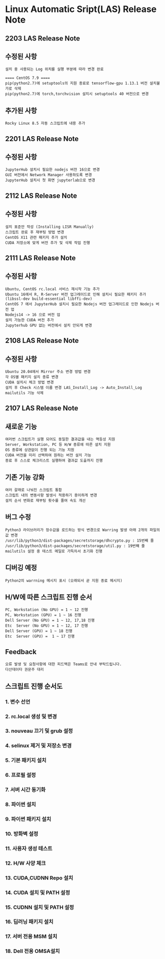 # Linux Automatic Sript(LAS) Release Note

## 2203 LAS Release Note

## 수정된 사항
```
설치 중 사용되는 Log 위치를 실행 부분에 따라 변경 완료

==== CentOS 7.9 ====
pip(python2.7)에 setuptools의 지원 종료로 tensorflow-gpu 1.13.1 버전 설치불가로 삭제
pip(python2.7)에 torch,torchvision 설치시 setuptools 40 버전으로 변경
```
## 추가된 사항
```
Rocky Linux 8.5 자동 스크립트에 내용 추가
```

## 2201 LAS Release Note

## 수정된 사항
```
JupyterHub 설치시 필요한 nodejs 버전 16으로 변경
GUI 버전에서 Network Manager 사용하도록 변경
JupyterHub 설치시 첫 화면 jupyterlab으로 변경
```

## 2112 LAS Release Note

## 수정된 사항
```
설치 표준안 작성 (Installing LISR Manually)
스크립트 완료 후 재부팅 방법 변경
CentOS X11 관련 패키지 추가 설치
CUDA 저장소에 맞게 버전 추가 및 삭제 작업 진행
```

## 2111 LAS Release Note

## 수정된 사항
```
Ubuntu, CentOS rc.local 서비스 재시작 기능 추가
Ubuntu 16에서 R, R-Server 버전 업그레이드로 인해 설치시 필요한 패키지 추가
(libssl-dev build-essential libffi-dev)
CentOS 7 에서 JupyterHub 설치시 필요한 Nodejs 버전 업그레이드로 인한 Nodejs 버전 업
Nodejs14 -> 16 으로 버전 업
설치 가능한 CUDA 버전 추가
Jupyterhub GPU 없는 버전에서 설치 안되게 변경
```

## 2108 LAS Release Note

## 수정된 사항
```
Ubuntu 20.04에서 Mirror 주소 변경 방법 변경
각 OS별 패키지 설치 종류 변경
CUDA 설치시 체크 방법 변경
설치 후 Check 시스템 이름 변경 LAS_Install_Log -> Auto_Install_Log
mailutils 기능 삭제
```


## 2107 LAS Release Note

## 새로운 기능
```
여러번 스크립트가 실행 되어도 동일한 결과값을 내는 멱등성 지원
Server, Workstation, PC 등 H/W 종류에 따른 설치 지원
OS 종류에 상관없이 진행 되는 기능 지원
CUDA 버전을 미리 선택하여 원하는 버전 설치 가능
종료 후 스스로 체크리스트 실행하여 결과값 도출까지 진행
```

## 기존 기능 강화
```
여러 갈래로 나눠진 스크립트 통합
스크립트 내의 변동사항 발생시 적용하기 용이하게 변경
설치 순서 변화로 재부팅 횟수를 줄여 속도 개선
```
## 버그 수정
```
Python3 라이브러리가 정수값을 로드하는 방식 변경으로 Warring 발생 아래 2개의 파일의 값 변경
/usr/lib/python3/dist-packages/secretstorage/dhcrypto.py : 15번째 줄
/usr/lib/python3/dist-packages/secretstorage/util.py : 19번째 줄
mailutils 설정 중 테스트 메일로 가득차서 초기화 진행
```

## 디버깅 예정
```
Python2의 warrning 메시지 표시 (오래되서 곧 지원 종료 메시지)
```

## H/W에 따른 스크립트 진행 순서
```
PC, Workstation (No GPU) = 1 ~ 12 진행
PC, Workstation (GPU) = 1 ~ 16 진행
Dell Server (No GPU) = 1 ~ 12, 17,18 진행
Etc  Server (No GPU) = 1 ~ 12, 17 진행
Dell Server (GPU) = 1 ~ 18 진행
Etc  Server (GPU) =  1 ~ 17 진행
```
## Feedback
```
오류 발생 및 요청사항에 대한 피드백은 Teams로 안내 부탁드립니다.
다산데이타 권문주 대리
```

## 스크립트 진행 순서도
### 1. 변수 선언

### 2. rc.local 생성 및 변경

### 3. nouveau 끄기 및 grub 설정

### 4. selinux 제거 및 저장소 변경

### 5. 기본 패키지 설치

### 6. 프로필 설정

### 7. 서버 시간 동기화

### 8. 파이썬 설치

### 9. 파이썬 패키지 설치

### 10. 방화벽 설정

### 11. 사용자 생성 테스트

### 12. H/W 사양 체크

### 13. CUDA,CUDNN Repo 설치

### 14. CUDA 설치 및 PATH 설정

### 15. CUDNN 설치 및 PATH 설정

### 16. 딥러닝 패키지 설치

### 17. 서버 전용 MSM 설치

### 18. Dell 전용 OMSA설치

